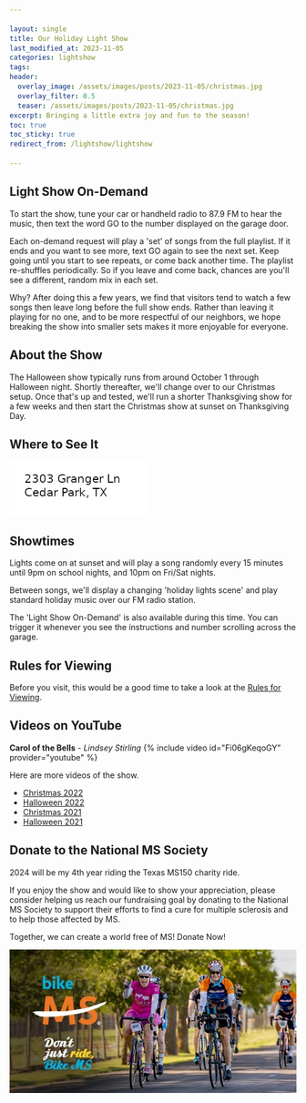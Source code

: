 ```yaml
---

layout: single
title: Our Holiday Light Show
last_modified_at: 2023-11-05
categories: lightshow
tags: 
header:
  overlay_image: /assets/images/posts/2023-11-05/christmas.jpg
  overlay_filter: 0.5
  teaser: /assets/images/posts/2023-11-05/christmas.jpg
excerpt: Bringing a little extra joy and fun to the season!
toc: true
toc_sticky: true
redirect_from: /lightshow/lightshow

---
```


## Light Show On-Demand

To start the show, tune your car or handheld radio to 87.9 FM to hear the music, then text the word GO to the number displayed on the garage door.

Each on-demand request will play a 'set' of songs from the full playlist. If it ends and you want to see more, text GO again to see the next set. Keep going until you start to see repeats, or come back another time. The playlist re-shuffles periodically. So if you leave and come back, chances are you'll see a different, random mix in each set.

Why? After doing this a few years, we find that visitors tend to watch a few songs then leave long before the full show ends. Rather than leaving it playing for no one, and to be more respectful of our neighbors, we hope breaking the show into smaller sets makes it more enjoyable for everyone.

## About the Show

The Halloween show typically runs from around October 1 through Halloween night. Shortly thereafter, we'll change over to our Christmas setup. Once that's up and tested, we'll run a shorter Thanksgiving show for a few weeks and then start the Christmas show at sunset on Thanksgiving Day.

## Where to See It

[![](/assets/images/addresspic.png)](https://www.google.com/maps/place/2303+Granger+Ln,+Cedar+Park,+TX+78613/@30.464377,-97.8452136,17z/data=!3m1!4b1!4m6!3m5!1s0x865b326e29482b6b:0x7889696f94d582be!8m2!3d30.464377!4d-97.8426387!16s%2Fg%2F11c15081z1?entry=ttu])

## Showtimes

Lights come on at sunset and will play a song randomly every 15 minutes until 9pm on school nights, and 10pm on Fri/Sat nights. 

Between songs, we'll display a changing 'holiday lights scene' and play standard holiday music over our FM radio station.

The 'Light Show On-Demand' is also available during this time. You can trigger it whenever you see the instructions and number scrolling across the garage. 

## Rules for Viewing

Before you visit, this would be a good time to take a look at the [Rules for Viewing](/the_rules/).

## Videos on YouTube

**Carol of the Bells** - _Lindsey Stirling_
{% include video id="Fi06gKeqoGY" provider="youtube" %}

Here are more videos of the show.

* [Christmas 2022](https://www.youtube.com/watch?v=XS3ySCJU3wY&list=PLqnTwo714RLQd1WGEw3Fuux94El6Jrt0F&pp=iAQB)
* [Halloween 2022](https://www.youtube.com/watch?v=vyYcOkxAn0A&list=PLqnTwo714RLRd-xXfDDV3tVemQlGEUyas&pp=iAQB)
* [Christmas 2021](https://www.youtube.com/watch?v=W0lE8rg2HtA&list=PLqnTwo714RLQ9gRZ7aAu5yXrWK0npVrfC&pp=iAQB)
* [Halloween 2021](https://www.youtube.com/watch?v=kL12rmz25g8&list=PLqnTwo714RLSOXWu-0I_B0_j2oyKvy67Z&pp=iAQB)

## Donate to the National MS Society

2024 will be my 4th year riding the Texas MS150 charity ride.

If you enjoy the show and would like to show your appreciation, please consider helping us reach our fundraising goal by donating to the National MS Society to support their efforts to find a cure for multiple sclerosis and to help those affected by MS. 

Together, we can create a world free of MS! Donate Now!

[![National MS Society - BikeMS](/assets/images/splash/social_awareness_dont-just-ride-2.jpg)](https://events.nationalmssociety.org/participant/chadgoode2024)


